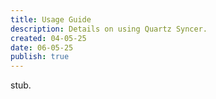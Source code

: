 ```yaml
---
title: Usage Guide
description: Details on using Quartz Syncer.
created: 04-05-25
date: 06-05-25
publish: true
---
```


stub.

